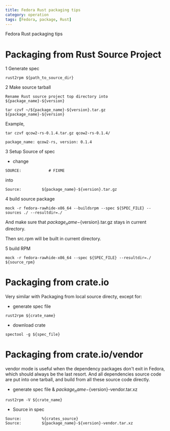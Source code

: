 ```yaml
---
title: Fedora Rust packaging tips
category: operation
tags: [Fedora, package, Rust]
---
```


Fedora Rust packaging tips

# **Packaging from Rust Source Project**

1 Generate spec

```
rust2rpm ${path_to_source_dir}
```

2 Make source tarball

```
Rename Rust source project top directory into ${package_name}-${version}
```

```
tar czvf ~/${package_name}-${version}.tar.gz  ${package_name}-${version}
```

Example,

```
tar czvf qcow2-rs-0.1.4.tar.gz qcow2-rs-0.1.4/

package_name: qcow2-rs, version: 0.1.4
```

3 Setup Source of spec

- change

```SOURCE:            # FIXME```

into

```Source:         ${package_name}-${version}.tar.gz```

4 build source package

```
mock -r fedora-rawhide-x86_64 --buildsrpm --spec ${SPEC_FILE} --sources ./ --resultdir=./
```

And make sure that ${package_name}-${version}.tar.gz stays in current directory.

Then src.rpm will be built in current directory.

5 build RPM

```
mock -r fedora-rawhide-x86_64 --spec ${SPEC_FILE} --resultdir=./  ${source_rpm}
```

# **Packaging from crate.io**

Very similar with Packaging from local source directy, except for:

- generate spec file

```
rust2rpm ${crate_name}
```

- download crate

```
spectool -g ${spec_file}
```

# **Packaging from crate.io/vendor**

vendor mode is useful when the dependency packages don't exit in Fedora, which should
always be the last resort. And all dependencies source code are put into one tarball,
and build from all these source code directly. 

- generate spec file & ${package_name}-${version}-vendor.tar.xz

```
rust2rpm -V ${crate_name}
```

- Source in spec

```
Source:         %{crates_source}
Source:         ${package_name}-${version}-vendor.tar.xz
```

